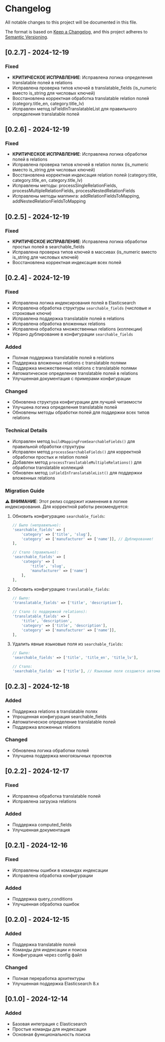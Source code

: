 # Changelog

All notable changes to this project will be documented in this file.

The format is based on [Keep a Changelog](https://keepachangelog.com/en/1.0.0/),
and this project adheres to [Semantic Versioning](https://semver.org/spec/v2.0.0.html).

## [0.2.7] - 2024-12-19

### Fixed
- **КРИТИЧЕСКОЕ ИСПРАВЛЕНИЕ**: Исправлена логика определения translatable полей в relations
- Исправлена проверка типов ключей в translatable_fields (is_numeric вместо is_string для числовых ключей)
- Восстановлена корректная обработка translatable relation полей (category.title_en, category.title_lv)
- Исправлен метод isFieldInTranslatableList для правильного определения translatable полей

## [0.2.6] - 2024-12-19

### Fixed
- **КРИТИЧЕСКОЕ ИСПРАВЛЕНИЕ**: Исправлена логика обработки полей в relations
- Исправлена проверка типов ключей в relation полях (is_numeric вместо is_string для числовых ключей)
- Восстановлена корректная индексация relation полей (category.title, category.title_en, category.title_lv)
- Исправлены методы: processSingleRelationFields, processMultipleRelationFields, processNestedRelationFields
- Исправлены методы маппинга: addRelationFieldsToMapping, addNestedRelationFieldsToMapping

## [0.2.5] - 2024-12-19

### Fixed
- **КРИТИЧЕСКОЕ ИСПРАВЛЕНИЕ**: Исправлена логика обработки простых полей в searchable_fields
- Исправлена проверка типов ключей в массивах (is_numeric вместо is_string для числовых ключей)
- Восстановлена корректная индексация всех полей

## [0.2.4] - 2024-12-19

### Fixed
- Исправлена логика индексирования полей в Elasticsearch
- Исправлена обработка структуры `searchable_fields` (числовые и строковые ключи)
- Исправлена поддержка translatable полей в relations
- Исправлена обработка вложенных relations
- Исправлена обработка множественных relations (коллекции)
- Убрано дублирование в конфигурации `searchable_fields`

### Added
- Полная поддержка translatable полей в relations
- Поддержка вложенных relations с translatable полями
- Поддержка множественных relations с translatable полями
- Автоматическое определение translatable полей в relations
- Улучшенная документация с примерами конфигурации

### Changed
- Обновлена структура конфигурации для лучшей читаемости
- Улучшена логика определения translatable полей
- Обновлены методы обработки полей для поддержки всех типов relations

### Technical Details
- Исправлен метод `buildMappingFromSearchableFields()` для правильной обработки структуры
- Исправлен метод `processSearchableFields()` для корректной обработки простых и relation полей
- Добавлен метод `processTranslatableMultipleRelations()` для обработки translatable коллекций
- Обновлен метод `isFieldInTranslatableList()` для поддержки вложенных relations

### Migration Guide
⚠️ **ВНИМАНИЕ**: Этот релиз содержит изменения в логике индексирования. Для корректной работы рекомендуется:

1. Обновить конфигурацию `searchable_fields`:
   ```php
   // Было (неправильно):
   'searchable_fields' => [
       'category' => ['title', 'slug'],
       'category' => ['manufacturer' => ['name']], // Дублирование!
   ],
   
   // Стало (правильно):
   'searchable_fields' => [
       'category' => [
           'title', 'slug',
           'manufacturer' => ['name']
       ],
   ],
   ```

2. Обновить конфигурацию `translatable_fields`:
   ```php
   // Было:
   'translatable_fields' => ['title', 'description'],
   
   // Стало (с поддержкой relations):
   'translatable_fields' => [
       'title', 'description',
       'category' => ['title', 'description'],
       'category' => ['manufacturer' => ['name']],
   ],
   ```

3. Удалить явные языковые поля из `searchable_fields`:
   ```php
   // Было:
   'searchable_fields' => ['title', 'title_en', 'title_lv'],
   
   // Стало:
   'searchable_fields' => ['title'], // Языковые поля создаются автоматически
   ```

## [0.2.3] - 2024-12-18

### Added
- Поддержка relations в translatable полях
- Упрощенная конфигурация searchable_fields
- Автоматическое определение translatable полей
- Поддержка вложенных relations

### Changed
- Обновлена логика обработки полей
- Улучшена поддержка многоязычных проектов

## [0.2.2] - 2024-12-17

### Fixed
- Исправлена обработка translatable полей
- Исправлена загрузка relations

### Added
- Поддержка computed_fields
- Улучшенная документация

## [0.2.1] - 2024-12-16

### Fixed
- Исправлены ошибки в командах индексации
- Исправлена обработка конфигурации

### Added
- Поддержка query_conditions
- Улучшенная обработка ошибок

## [0.2.0] - 2024-12-15

### Added
- Поддержка translatable полей
- Команды для индексации и поиска
- Конфигурация через config файл

### Changed
- Полная переработка архитектуры
- Улучшенная поддержка Elasticsearch 8.x

## [0.1.0] - 2024-12-14

### Added
- Базовая интеграция с Elasticsearch
- Простые команды для индексации
- Основная функциональность поиска 